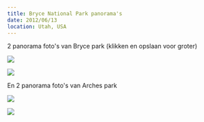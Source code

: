 ```yaml
---
title: Bryce National Park panorama's
date: 2012/06/13
location: Utah, USA
---
```


2 panorama foto's van Bryce park (klikken en opslaan voor groter)

<a href="http://photography.matsimitsu.com/track/uploads/4fdab4703f61b0133000003a/4fdabb9e3f61b01330000061/panorama.png"><img src="http://photography.matsimitsu.com/track/uploads/4fdab4703f61b0133000003a/4fdabb9e3f61b01330000061/large_panorama.png"></a>


<a href="http://photography.matsimitsu.com/track/uploads/4fdab4703f61b0133000003a/4fdabeb33f61b01330000062/panorama1.png"><img src="http://photography.matsimitsu.com/track/uploads/4fdab4703f61b0133000003a/4fdabeb33f61b01330000062/large_panorama1.png"></a>

En 2 panorama foto's van Arches park

<a href="http://photography.matsimitsu.com/track/uploads/4fdacad23f61b01330000063/4fdacb0d3f61b01330000066/panorama2.png"><img src="http://photography.matsimitsu.com/track/uploads/4fdacad23f61b01330000063/4fdacb0d3f61b01330000066/large_panorama2.png"></a>

<a href="http://photography.matsimitsu.com/track/uploads/4fdacad23f61b01330000063/4fdacb0a3f61b01330000065/panorama3.png"><img src="http://photography.matsimitsu.com/track/uploads/4fdacad23f61b01330000063/4fdacb0a3f61b01330000065/large_panorama3.png"></a>
